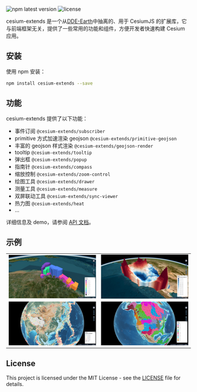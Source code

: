 ![npm latest version](https://img.shields.io/npm/v/cesium-extends.svg) ![license](https://img.shields.io/npm/l/cesium-extends)

cesium-extends 是一个从[DDE-Earth](https://deep-time.org/map/#/)中抽离的、用于 CesiumJS 的扩展库，它与前端框架无关，提供了一些常用的功能和组件，方便开发者快速构建 Cesium 应用。

## 安装

使用 npm 安装：

```bash
npm install cesium-extends --save
```

## 功能

cesium-extends 提供了以下功能：

- 事件订阅 `@cesium-extends/subscriber`
- primitive 方式加速渲染 geojson `@cesium-extends/primitive-geojson`
- 丰富的 geojson 样式渲染 `@cesium-extends/geojson-render`
- tooltip `@cesium-extends/tooltip`
- 弹出框 `@cesium-extends/popup`
- 指南针 `@cesium-extends/compass`
- 缩放控制 `@cesium-extends/zoom-control`
- 绘图工具 `@cesium-extends/drawer`
- 测量工具 `@cesium-extends/measure`
- 双屏联动工具 `@cesium-extends/sync-viewer`
- 热力图 `@cesium-extends/heat`
- ...

详细信息及 demo，请参阅 [API 文档](https://cesium-extends.vercel.app/)。

## 示例

<table>
  <tr>
    <td><img src="../../doc/public/images/geojson-render-height.png" alt="高度渲染"></td>
    <td><img src="../../doc/public/images/geojson-render-polygon-height.png" alt="高度渲染"></td>
  </tr>
  <tr>
    <td><img src="../../doc/public/images/geojson-render-section.png" alt="分段渲染"></td>
    <td><img src="../../doc/public/images/geojson-render-single.png" alt="单值渲染"></td>
  </tr>
</table>

## License

This project is licensed under the MIT License - see the [LICENSE](LICENSE) file for details.
